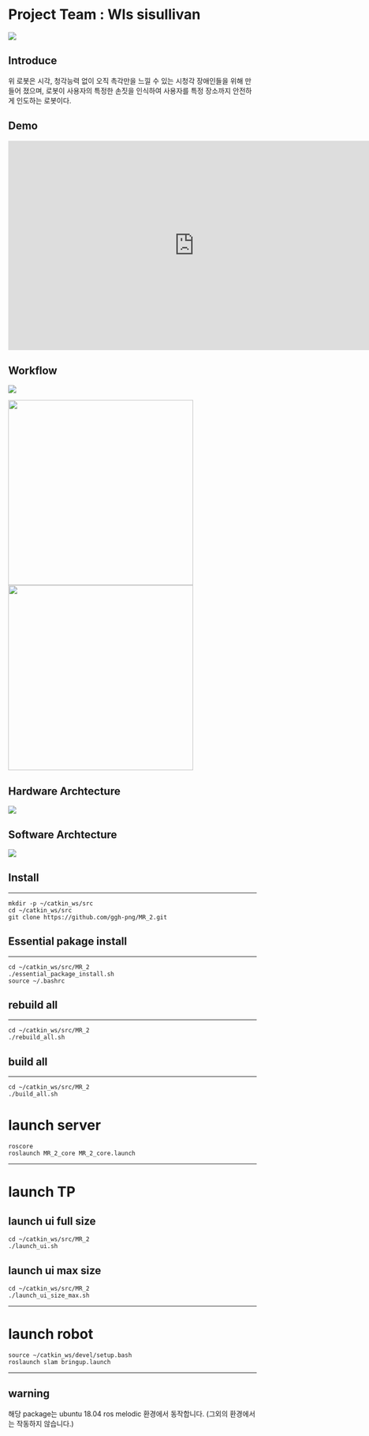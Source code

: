 # Project Team : Wls sisullivan

<p alingn="center">
	<img src="https://user-images.githubusercontent.com/71277820/132127880-b20c1869-dfa0-4aea-ad04-9a5fe2b14d9d.PNG">
</p>

## Introduce


위 로봇은 시각, 청각능력 없이 오직 촉각만을 느낄 수 있는 시청각 장애인들을 위해 만들어 졌으며, 로봇이 사용자의 특정한 손짓을 인식하여 사용자를 특정 장소까지 안전하게 인도하는 로봇이다. 

## Demo
<iframe width="754" height="424" src="https://www.youtube.com/embed/FCpgLseV2Cw" title="YouTube video player" frameborder="0" allow="accelerometer; autoplay; clipboard-write; encrypted-media; gyroscope; picture-in-picture" allowfullscreen></iframe>

## Workflow 
<p alingn="center">
	<img src="https://user-images.githubusercontent.com/71277820/132130990-18d2a052-bd92-4690-a8eb-df637200408c.PNG">
</p>
<p alingn="center">
	<img src="https://user-images.githubusercontent.com/71277820/132127678-ddb22169-bbcf-41c4-a4d3-b42b810b9990.PNG" width="375">
	<img src="https://user-images.githubusercontent.com/71277820/132127679-26793a11-db7d-486e-ba1f-610323179d84.PNG" width="375">
</p>



## Hardware Archtecture

<p alingn="center">
	<img src="https://user-images.githubusercontent.com/71277820/132128891-1c86db73-4cc6-4690-b971-a1122bcf12d5.PNG">
</p>



## Software Archtecture

<p alingn="center">
	<img src="https://user-images.githubusercontent.com/71277820/132128803-9cf4da9d-1bc5-4ff7-a755-14320d0988df.png">
</p>


## Install
---

```
mkdir -p ~/catkin_ws/src
cd ~/catkin_ws/src
git clone https://github.com/ggh-png/MR_2.git
```
## Essential pakage install
---
```
cd ~/catkin_ws/src/MR_2
./essential_package_install.sh
source ~/.bashrc
```

## rebuild all
---
```
cd ~/catkin_ws/src/MR_2
./rebuild_all.sh
```
## build all
---
```
cd ~/catkin_ws/src/MR_2
./build_all.sh
```
# launch server
```
roscore
roslaunch MR_2_core MR_2_core.launch
```
---
# launch TP

## launch ui full size
```
cd ~/catkin_ws/src/MR_2
./launch_ui.sh
```
## launch ui max size

```
cd ~/catkin_ws/src/MR_2
./launch_ui_size_max.sh
```
---
# launch robot 
```
source ~/catkin_ws/devel/setup.bash
roslaunch slam bringup.launch
```

---
## warning

해당 package는 ubuntu 18.04 ros melodic 환경에서 동작합니다. 
(그외의 환경에서는 작동하지 않습니다.)
 
